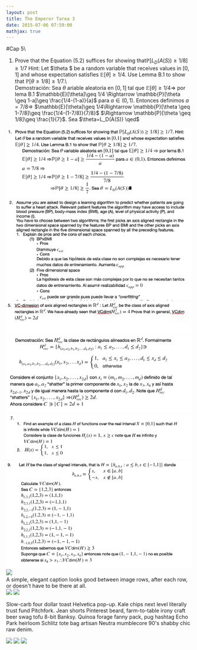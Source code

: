 ```yaml
---
layout: post
title: The Emperor Tarea 3
date: 2015-07-06 07:59:00
mathjax: true
---
```

#Cap 5\\
1. Prove that the Equation (5.2) suffices for showing that$\mathbb{P}[L_D(A(S))\geq 1/8]\geq 1/7$ Hint: Let $\theta $ be a random variable that receives values in $[0,1]$ and whose expectation satisfies $\mathbb{E}[\theta]\geq 1/4$. Use Lemma B.1 to show that $\mathbb{P}[\theta \geq 1/8]\geq 1/7$.\\\
	Demostración: Sea $\theta$ ariable aleatoria en $[0,1]$ tal que $\mathbb{E}[\theta]\geq 1/4 \Rightarrow$ por lema B.1 
 	$\mathbb{E}[\theta]\geq 1/4 \Rightarrow \mathbb{P}[\theta \geq 1-a]\geq \frac{1/4-(1-a)}{a}$ para $a\in (0,1)$. 	Entonces definimos $a=7/8 \Rightarrow$
	$\mathbb{E}[\theta]\geq 1/4\Rightarrow \mathbb{P}[\theta \geq 1-7/8]\geq \frac{1/4-(1-7/8)}{7/8}$
		$\Rightarrow \mathbb{P}[\theta \geq 1/8]\geq \frac{1}{7}$. Sea $\theta=L_D(A(S)) \qed$
<div class="img_row">
	<img class="col three" src="/img/211.jpg">
</div>
<div class="img_row">
	<img class="col three" src="/img/222.jpg">
</div>
<div class="img_row">
	<img class="col three" src="/img/23.jpg">
</div>
<div class="img_row">
	<img class="col three" src="/img/24.jpg">
</div>
<div class="img_row">
	<img class="col three" src="/img/25.jpg">
</div>
<div class="img_row">
	<img class="col three" src="/img/26.jpg">
</div>
<div class="img_row">
	<img class="col three" src="{{ site.baseurl }}/img/9.jpg">
</div>
<div class="col three caption">
	A simple, elegant caption looks good between image rows, after each row, or doesn't have to be there at all. 
</div>
<div class="img_row">
	<img class="col two" src="/img/8.jpg">
	<img class="col one" src="/img/10.jpg">
</div>

Slow-carb four dollar toast Helvetica pop-up. Kale chips next level literally trust fund Pitchfork. Jean shorts Pinterest beard, farm-to-table irony craft beer swag tofu 8-bit Banksy. Quinoa forage fanny pack, pug hashtag Echo Park heirloom Schlitz tote bag artisan Neutra mumblecore 90's shabby chic raw denim.


<div class="img_row">
	<img class="col one" src="/img/11.jpg">
	<img class="col one" src="/img/12.jpg">
	<img class="col one" src="/img/7.jpg">
</div>


